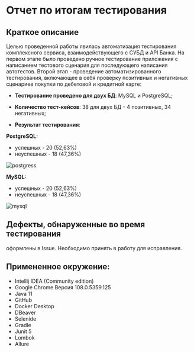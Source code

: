 # Отчет по итогам тестирования

## Краткое описание

Целью проведенной работы явилась автоматизация тестирования комплексного сервиса, взаимодействующего с СУБД и API Банка.
На первом этапе было проведено ручное тестирование приложения с написанием тестового сценария для последующего написания автотестов. 
Второй этап - проведение автоматизированного тестирования, включающее в себя проверку позитивных и негативных сценариев покупки по дебетовой и кредитной карте:

 - **Тестирование проведено для двух БД**: MySQL и PostgreSQL;

 - **Количество тест-кейсов**: 38 для двух БД - 4 позитивных, 34 негативных;

 - **Результат тестирования**:

**PostgreSQL:**
 - успешных - 20 (52,63%)
 - неуспешных - 18 (47,36%)
  
  ![postgress](https://user-images.githubusercontent.com/110630229/222261328-041ecf4b-6d6c-4a1b-9cea-fa5ac4734b0d.png)
  
**MySQL:**
 - успешных - 20 (52,63%)
 - неуспешных - 18 (47,36%)
  
  ![mysql](https://user-images.githubusercontent.com/110630229/222263301-b64bc69e-41fe-432c-88d5-d55e213e641e.png)

  
  
## Дефекты, обнаруженные во время тестирования

оформлены в Issue. Необходимо принять в работу для исправления. 


## Примененное окружение:

 - Intellij IDEA (Community edition)
 - Google Chrome Версия 108.0.5359.125 
 - Java 11
 - GitHub
 - Docker Desktop
 - DBeaver
 - Selenide
 - Gradle
 - Junit 5
 - Lombok
 - Allure
